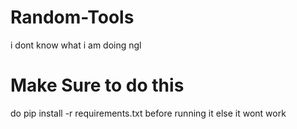 # Random-Tools
i dont know what i am doing ngl
# Make Sure to do this
do pip install -r requirements.txt
before running it else it wont work
